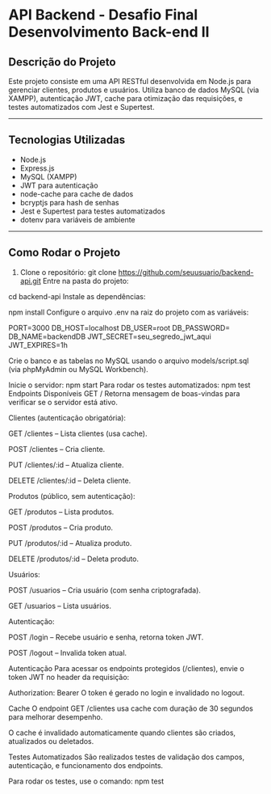 # API Backend - Desafio Final Desenvolvimento Back-end II

## Descrição do Projeto

Este projeto consiste em uma API RESTful desenvolvida em Node.js para gerenciar clientes, produtos e usuários. Utiliza banco de dados MySQL (via XAMPP), autenticação JWT, cache para otimização das requisições, e testes automatizados com Jest e Supertest.

---

## Tecnologias Utilizadas

- Node.js
- Express.js
- MySQL (XAMPP)
- JWT para autenticação
- node-cache para cache de dados
- bcryptjs para hash de senhas
- Jest e Supertest para testes automatizados
- dotenv para variáveis de ambiente

---

## Como Rodar o Projeto

1. Clone o repositório:
git clone https://github.com/seuusuario/backend-api.git
Entre na pasta do projeto:

cd backend-api
Instale as dependências:


npm install
Configure o arquivo .env na raiz do projeto com as variáveis:

PORT=3000
DB_HOST=localhost
DB_USER=root
DB_PASSWORD=
DB_NAME=backendDB
JWT_SECRET=seu_segredo_jwt_aqui
JWT_EXPIRES=1h

Crie o banco e as tabelas no MySQL usando o arquivo models/script.sql (via phpMyAdmin ou MySQL Workbench).

Inicie o servidor:
npm start
Para rodar os testes automatizados:
npm test
Endpoints Disponíveis
GET /
Retorna mensagem de boas-vindas para verificar se o servidor está ativo.

Clientes (autenticação obrigatória):

GET /clientes – Lista clientes (usa cache).

POST /clientes – Cria cliente.

PUT /clientes/:id – Atualiza cliente.

DELETE /clientes/:id – Deleta cliente.

Produtos (público, sem autenticação):

GET /produtos – Lista produtos.

POST /produtos – Cria produto.

PUT /produtos/:id – Atualiza produto.

DELETE /produtos/:id – Deleta produto.

Usuários:

POST /usuarios – Cria usuário (com senha criptografada).

GET /usuarios – Lista usuários.

Autenticação:

POST /login – Recebe usuário e senha, retorna token JWT.

POST /logout – Invalida token atual.

Autenticação
Para acessar os endpoints protegidos (/clientes), envie o token JWT no header da requisição:

Authorization: Bearer <token>
O token é gerado no login e invalidado no logout.

Cache
O endpoint GET /clientes usa cache com duração de 30 segundos para melhorar desempenho.

O cache é invalidado automaticamente quando clientes são criados, atualizados ou deletados.

Testes Automatizados
São realizados testes de validação dos campos, autenticação, e funcionamento dos endpoints.

Para rodar os testes, use o comando:
npm test